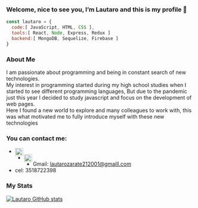 ### Welcome, nice to see you, I’m Lautaro and this is my profile 👋

```js
const lautaro = {
  code:[ JavaScript, HTML, CSS ],
  tools:[ React, Node, Express, Redux ]
  backend:[ MongoDB, Sequelize, Firebase ]
}
```
### About Me
I am passionate about programming and being in constant search of new technologies.<br/>
My interest in programming started during my high school studies when I started to see different programming languages, 
But due to the pandemic just this year I decided to study javascript and focus on the development of web pages.<br/> 
Here I found a new world to explore and many colleagues to work with, this was what motivated me to fully introduce myself with these new technologies



### You can contact me:
- <a href="https://www.linkedin.com/in/lautaro-ariel-zarate-castro-a87a98216/">
  <img align="left" alt="Lautaro | linkedin" width="21px" src="https://user-images.githubusercontent.com/77692385/146503828-d4bc4825-7313-4185-ad69-0ce01eb1d58e.png" />
  </a>
- <a href="https://www.instagram.com/lauzarate_arg">
  <img align="left" alt="Lautaro | intagram" width="21px" src="https://user-images.githubusercontent.com/77692385/146503160-ed45bea8-e46e-49b5-af78-197ee60d9a65.png" />
  </a>
- Gmail: lautarozarate212001@gmaill.com
- cel: 3518722398

### My Stats
[![Lautaro GitHub stats](https://github-readme-stats.vercel.app/api?username=LauzarateARG)](https://github.com/anuraghazra/github-readme-stats)

<!--
**LauzarateARG/LauzarateARG** is a ✨ _special_ ✨ repository because its `README.md` (this file) appears on your GitHub profile.

Here are some ideas to get you started:

- 🔭 I’m currently working on ...
- 🌱 I’m currently learning ...
- 👯 I’m looking to collaborate on ...
- 🤔 I’m looking for help with ...
- 💬 Ask me about ...
- 📫 How to reach me: ...
- 😄 Pronouns: ...
- ⚡ Fun fact: ...
-->
